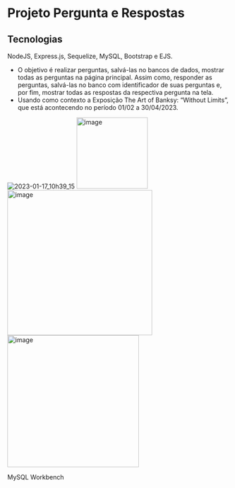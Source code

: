 # Projeto Pergunta e Respostas
## Tecnologias
NodeJS, Express.js, Sequelize, MySQL, Bootstrap e EJS.

* O objetivo é realizar perguntas, salvá-las no bancos de dados, mostrar todas as perguntas na página principal. Assim como, responder as perguntas, salvá-las no banco com identificador de suas perguntas e, por fim, mostrar todas as respostas da respectiva pergunta na tela.
* Usando como contexto a Exposição The Art of Banksy: “Without Limits”, que está acontecendo no período  01/02 a 30/04/2023. 

![2023-01-17_10h39_15](https://user-images.githubusercontent.com/86672122/212921751-dd65578d-7641-4414-b5ba-d7eb43dd5dfd.gif)
<img width="161" alt="image" src="https://user-images.githubusercontent.com/86672122/212922424-1ee53107-0a03-4945-8cdd-0fb206b7af8e.png">
<img width="328" alt="image" src="https://user-images.githubusercontent.com/86672122/212922557-3e29a9b0-8bd3-45fd-819a-f3723362e690.png">
<img width="298" alt="image" src="https://user-images.githubusercontent.com/86672122/212922703-a0229631-7e3b-4a73-a334-e8e1a9a90aad.png">

MySQL Workbench
<img width="1" alt="image" src="https://user-images.githubusercontent.com/86672122/212922879-89b7ad2e-fd11-4715-8c13-3cc223c7e036.png">







